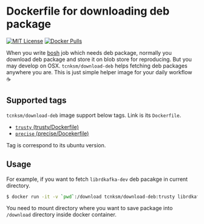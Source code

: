 # Dockerfile for downloading deb package

[![MIT License](http://img.shields.io/badge/license-MIT-blue.svg?style=flat-square)][LICENSE]
[![Docker Pulls](https://img.shields.io/docker/pulls/tcnksm/download-deb.svg?style=flat-square)][dockerhub]

[LICENSE]: https://github.com/tcnksm/dockerfile-download-deb/blob/master/LICENCE
[dockerhub]: https://registry.hub.docker.com/u/tcnksm/download-deb/

When you write [bosh](http://bosh.io/) job which needs deb package, normally you download deb package and store it on blob store for reproducing. But you may develop on OSX. `tcnksm/download-deb` helps fetching deb packages anywhere you are. This is just simple helper image for your daily workflow :coffee:

## Supported tags

`tcnksm/download-deb` image support below tags. Link is its `Dockerfile`. 

- [`trusty` (trusty/Dockerfile)](trusty/Dockerfile)
- [`precise` (precise/Docekerfile)](precise/Dockerfile)

Tag is correspond to its ubuntu version.

## Usage

For example, if you want to fetch `librdkafka-dev` deb pacakge in current directory.

```bash
$ docker run -it -v `pwd`:/download tcnksm/download-deb:trusty librdkafka-dev
```

You need to mount directory where you want to save package into `/download` directory inside docker container.


